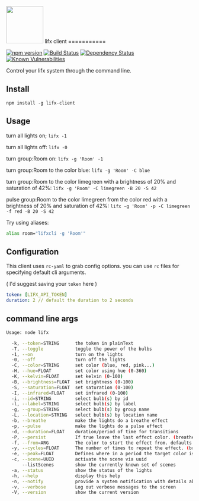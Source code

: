 <img src="./images/icon.png" height="100" />
lifx client
===========

[![npm version](https://badge.fury.io/js/lifx-client.svg)](https://badge.fury.io/js/lifx-client)
[![Build Status](https://travis-ci.org/MrRacoon/lifx-client.svg?branch=master)](https://travis-ci.org/MrRacoon/lifx-client)
[![Dependency Status](https://david-dm.org/MrRacoon/lifx-client.svg)](https://david-dm.org/MrRacoon/lifx-client)
[![Known Vulnerabilities](https://snyk.io/test/github/MrRacoon/lifx-client/0d8d49df8b7111af08b7bfbd6dc4b1665505da45/badge.svg)](https://snyk.io/test/github/MrRacoon/lifx-client/0d8d49df8b7111af08b7bfbd6dc4b1665505da45)

Control your lifx system through the command line.

Install
-------

`npm install -g lifx-client`

Usage
-----

turn all lights on;
`lifx -1`

turn all lights off:
`lifx -0`

turn group:Room on:
`lifx -g 'Room' -1`

turn group:Room to the color blue:
`lifx -g 'Room' -C blue`

turn group:Room to the color limegreen with a brightness of 20% and saturation of 42%:
`lifx -g 'Room' -C limegreen -B 20 -S 42`

pulse group:Room to the color limegreen from the color red with a brightness of 20% and saturation of 42%:
`lifx -g 'Room' -p -C limegreen -f red -B 20 -S 42`

Try using aliases:

```bash
alias room="lifxcli -g 'Room'"
```

Configuration
-------------

This client uses `rc-yaml` to grab config options. you can use `rc` files for specifying default cli arguments.

( I'd suggest saving your `token` here )

```yml
token: [LIFX_API_TOKEN]
duration: 2 // default the duration to 2 seconds  
```

command line args
-----------------

```bash
Usage: node lifx

  -k, --token=STRING      the token in plainText
  -T, --toggle            toggle the power of the bulbs
  -1, --on                turn on the lights
  -0, --off               turn off the lights
  -C, --color=STRING      set color (blue, red, pink...)
  -H, --hue=FLOAT         set color using hue (0-360)
  -K, --kelvin=FLOAT      set kelvin (0-100)
  -B, --brightness=FLOAT  set brightness (0-100)
  -S, --saturation=FLOAT  set saturation (0-100)
  -I, --infrared=FLOAT    set infrared (0-100)
  -i, --id=STRING         select bulb(s) by id
  -l, --label=STRING      select bulb(s) by label
  -g, --group=STRING      select bulb(s) by group name
  -L, --location=STRING   select bulb(s) by location name
  -b, --breathe           make the lights do a breathe effect
  -p, --pulse             make the lights do a pulse effect
  -d, --duration=FLOAT    duration/period of time for transitions
  -P, --persist           If true leave the last effect color. (breathe, pulse)
  -f, --from=ARG          The color to start the effect from. defaults to current color (breathe, pulse)
  -y, --cycles=FLOAT      The number of times to repeat the effect. (breathe, pulse)
  -e, --peak=FLOAT        Defines where in a period the target color is at its maximum. (breathe)
  -c, --scene=UUID        activate the scene via uuid
      --listScenes        show the currently known set of scenes
  -a, --status            show the status of the lights
  -h, --help              display this help
  -n, --notify            provide a system notification with details about the changes
  -v, --verbose           Log out verbose messages to the screen
  -V, --version           show the current version
```

